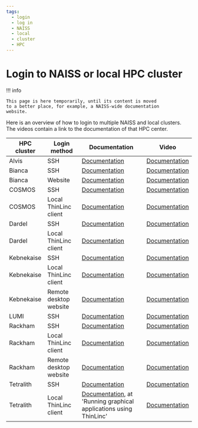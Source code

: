 ```yaml
---
tags:
  - login
  - log in
  - NAISS
  - local
  - cluster
  - HPC
---
```


# Login to NAISS or local HPC cluster

!!! info

    This page is here temporarily, until its content is moved
    to a better place, for example, a NAISS-wide documentation
    website.

Here is an overview of how to login to multiple NAISS
and local clusters. The videos contain a link to the documentation
of that HPC center.

HPC cluster | Login method           | Documentation                                                                                             | Video
------------|------------------------|-----------------------------------------------------------------------------------------------------------|-------------------------------------
Alvis       | SSH                    | [Documentation](https://www.c3se.chalmers.se/documentation/connecting/)                                            | [Documentation](https://youtu.be/PJZ3W907qCU)
Bianca      | SSH                    | [Documentation](https://docs.uppmax.uu.se/getting_started/login_bianca_console_password/)                          | [Documentation](https://youtu.be/7mKDxnXqi_M)
Bianca      | Website                | [Documentation](https://uppmax.github.io/UPPMAX-documentation/getting_started/login_bianca_remote_desktop_website/)| [Documentation](https://youtu.be/UpNI5OUlIo8)
COSMOS      | SSH                    | [Documentation](https://lunarc-documentation.readthedocs.io/en/latest/getting_started/login_howto/)                | [Documentation](https://youtu.be/sMsenzWERTg)
COSMOS      | Local ThinLinc client  | [Documentation](https://lunarc-documentation.readthedocs.io/en/latest/getting_started/using_hpc_desktop/)          | [Documentation](https://youtu.be/wn7TgElj_Ng)
Dardel      | SSH                    | [Documentation](https://support.pdc.kth.se/doc/contact/contact_support/?sub=login/ssh_login/)                      | [Documentation](https://youtu.be/I8cNqiYuA-4)
Dardel      | Local ThinLinc client  | [Documentation](https://support.pdc.kth.se/doc/contact/contact_support/?sub=login/interactive_hpc/)                | [Documentation](https://youtu.be/0Rm-HmyzDfs)
Kebnekaise  | SSH                    | [Documentation](https://docs.hpc2n.umu.se/documentation/access/)                                                   | [Documentation](https://youtu.be/pIiKOKBHIeY)
Kebnekaise  | Local ThinLinc client  | [Documentation](https://docs.hpc2n.umu.se/documentation/access/)                                                   | [Documentation](https://youtu.be/_jpj0GW9ASc)
Kebnekaise  | Remote desktop website | [Documentation](https://docs.hpc2n.umu.se/documentation/access/)                                                   | [Documentation](https://youtu.be/_O4dQn8zPaw)
LUMI        | SSH                    | [Documentation](https://docs.lumi-supercomputer.eu/firststeps/loggingin/)                                          | [Documentation](https://youtu.be/bPdvn2gajgU)
Rackham     | SSH                    | [Documentation](https://docs.uppmax.uu.se/getting_started/login_rackham_remote_desktop_local_thinlinc_client)      | [Documentation](https://youtu.be/TSVGSKyt2bQ)
Rackham     | Local ThinLinc client  | [Documentation](https://docs.uppmax.uu.se/getting_started/login_rackham_console_password/)                         | [Documentation](https://youtu.be/PqEpsn74l0g)
Rackham     | Remote desktop website | [Documentation](https://docs.uppmax.uu.se/getting_started/login_rackham_remote_desktop_website/)                   | [Documentation](https://youtu.be/HQ2iuKRPabc)
Tetralith   | SSH                    | [Documentation](https://www.nsc.liu.se/support/getting-started/)                                                   | [Documentation](https://youtu.be/wtGIzSBiulY)
Tetralith   | Local ThinLinc client  | [Documentation](https://www.nsc.liu.se/support/graphics/), at 'Running graphical applications using ThinLinc'      | [Documentation](https://youtu.be/JsHzQSFNGxY)

